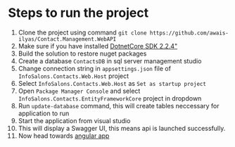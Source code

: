 # Steps to run the project

1. Clone the project using command `git clone https://github.com/awais-ilyas/Contact.Management.WebAPI`
2. Make sure if you have installed [DotnetCore SDK 2.2.4"](https://dotnet.microsoft.com/download/thank-you/dotnet-sdk-2.2.402-windows-x64-installer)
3. Build the solution to restore nuget packages
4. Create a database `ContactsDB` in sql server management studio 
5. Change connection string in `appsettings.json` file of `InfoSalons.Contacts.Web.Host` project
6. Select `InfoSalons.Contacts.Web.Host` as `Set as startup project`
7. Open `Package Manager Console` and select `InfoSalons.Contacts.EntityFrameworkCore` project in dropdown
8. Run `update-database` command, this will create tables neccessary for application to run
9. Start the application from visual studio
10. This will display a Swagger UI, this means api is launched successfully.
11. Now head towards [angular app](https://github.com/awais-ilyas/Contact.Management.Angular)